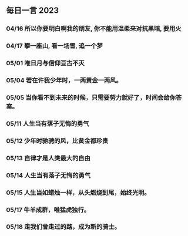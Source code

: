 ## 每日一言 2023

###  04/16 所以你要明白啊我的朋友, 你不能用温柔来对抗黑暗, 要用火
###  04/17 攀一座山, 看一场雪, 追一个梦
###  05/01 唯日月与信仰亘古不灭
###  05/04 若在许我少年时，一两黄金一两风。
###  05/05 当你看不到未来的时候，只需要努力就好了，时间会给你答案。
###  05/11 人生当有落子无悔的勇气
###  05/12 少年时驰骋的风，比黄金都珍贵
###  05/13 自律才是人类最大的自由
###  05/14 人生当有落子无悔的勇气
###  05/15 人生当如蜡烛一样，从头燃烧到尾，始终光明。
###  05/17 牛羊成群，唯猛虎独行。
###  05/18 走我们曾走过的路，成为新的骑士。